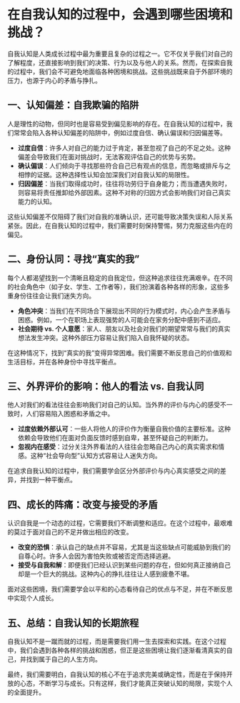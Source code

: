 # 在自我认知的过程中，会遇到哪些困境和挑战？

自我认知是人类成长过程中最为重要且复杂的过程之一。它不仅关乎我们对自己的了解程度，还直接影响到我们的决策、行为以及与他人的关系。然而，在探索自我的过程中，我们会不可避免地面临各种困境和挑战。这些挑战既来自于外部环境的压力，也源于内心的矛盾与挣扎。

## 一、认知偏差：自我欺骗的陷阱

人是理性的动物，但同时也是容易受到偏见影响的存在。在自我认知的过程中，我们常常会陷入各种认知偏差的陷阱中，例如过度自信、确认偏误和归因偏差等。

- **过度自信**：许多人对自己的能力过于肯定，甚至忽视了自己的不足之处。这种偏差会导致我们在面对挑战时，无法客观评估自己的优势与劣势。
- **确认偏误**：人们倾向于寻找那些符合自己已有观点的信息，而忽略或排斥与之相悖的证据。这种选择性认知会加深我们对自我认知的局限性。
- **归因偏差**：当我们取得成功时，往往将功劳归于自身能力；而当遭遇失败时，则容易将责任推卸给外部因素。这种不对称的归因方式会影响我们对自己真实能力的认知。

这些认知偏差不仅阻碍了我们对自我的准确认识，还可能导致决策失误和人际关系紧张。因此，在自我认知的过程中，我们需要时刻保持警惕，努力克服这些内在的偏见。

## 二、身份认同：寻找“真实的我”

每个人都渴望找到一个清晰且稳定的自我定位，但这种追求往往充满艰辛。在不同的社会角色中（如子女、学生、工作者等），我们扮演着各种各样的形象，这些多重身份往往会让我们迷失方向。

- **角色冲突**：当我们在不同场合下展现出不同的行为模式时，内心会产生矛盾与困惑。例如，一个在职场上表现强势的人可能会在家务分配中感到不适应。
- **社会期待 vs. 个人意愿**：家人、朋友以及社会对我们的期望常常与我们的真实想法发生冲突。这种外部压力容易让我们陷入自我怀疑的状态。

在这种情况下，找到“真实的我”变得异常困难。我们需要不断反思自己的价值观和生活目标，并在各种身份中寻找平衡点。

## 三、外界评价的影响：他人的看法 vs. 自我认同

他人对我们的看法往往会影响我们对自己的认知。当外界的评价与内心的感受不一致时，人们容易陷入困惑和矛盾之中。

- **过度依赖外部认可**：一些人将他人的评价作为衡量自我价值的主要标准。这种依赖会导致他们在面对负面反馈时感到自卑，甚至怀疑自己的判断力。
- **忽视内在感受**：过分关注外界看法的人往往会忽略自己内心的真实需求和情感。这种“社会导向型”认知方式容易让人迷失方向。

在追求自我认知的过程中，我们需要学会区分外部评价与内心真实感受之间的差异，并找到一种平衡点。

## 四、成长的阵痛：改变与接受的矛盾

认识自我是一个动态的过程，它需要我们不断调整和适应。在这个过程中，最艰难的莫过于面对自己的不足并做出相应的改变。

- **改变的恐惧**：承认自己的缺点并不容易，尤其是当这些缺点可能威胁到我们的自尊心时。许多人会因为害怕失败或被否定而选择逃避。
- **接受与自我和解**：即便我们已经认识到某些问题的存在，但如何真正接纳自己却是一个巨大的挑战。这种内心的挣扎往往让人感到疲惫不堪。

面对这些困境，我们需要学会以平和的心态看待自己的优点与不足，并在不断反思中实现个人成长。

## 五、总结：自我认知的长期旅程

自我认知不是一蹴而就的过程，而是需要我们用一生去探索和实践。在这个过程中，我们会遇到各种各样的挑战和困惑，但正是这些困境让我们逐渐看清真实的自己，并找到属于自己的人生方向。

最终，我们需要明白，自我认知的核心不在于追求完美或确定性，而是在于保持开放的心态，不断学习与成长。只有这样，我们才能真正突破认知的局限，实现个人的全面提升。